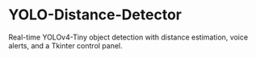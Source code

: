 # YOLO-Distance-Detector
Real-time YOLOv4-Tiny object detection with distance estimation, voice alerts, and a Tkinter control panel.
